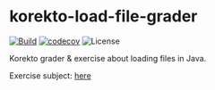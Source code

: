 # korekto-load-file-grader
[![Build](https://github.com/lernejo/korekto-load-file-grader/actions/workflows/build.yml/badge.svg)](https://github.com/lernejo/korekto-load-file-grader/actions)
[![codecov](https://codecov.io/gh/lernejo/korekto-load-file-grader/branch/main/graph/badge.svg?token=A6kYtPT5DX)](https://codecov.io/gh/lernejo/korekto-load-file-grader)
![License](https://img.shields.io/badge/License-Elastic_License_v2-blue)

Korekto grader & exercise about loading files in Java.

Exercise subject: [here](EXERCISE_fr.adoc)
